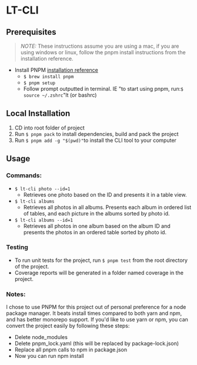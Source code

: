 # LT-CLI

## Prerequisites

> _NOTE:_ These instructions assume you are using a mac, if you are using windows or linux, follow the pnpm install instructions from the installation reference.

- Install PNPM [installation reference](https://pnpm.io/installation)
  - `$ brew install pnpm`
  - `$ pnpm setup`
  - Follow prompt outputted in terminal. IE "to start using pnpm, run:`$ source ~/.zshrc`"lt (or bashrc)

## Local Installation

1. CD into root folder of project
2. Run `$ pnpm pack` to install dependencies, build and pack the project
3. Run `$ pnpm add -g "$(pwd)"`to install the CLI tool to your computer

## Usage

### Commands:

- `$ lt-cli photo --id=1`
  - Retrieves one photo based on the ID and presents it in a table view.
- `$ lt-cli albums`
  - Retrieves all photos in all albums. Presents each album in ordered list of tables, and each picture in the albums sorted by photo id.
- `$ lt-cli albums --id=1`
  - Retrieves all photos in one album based on the album ID and presents the photos in an ordered table sorted by photo id.

### Testing

- To run unit tests for the project, run `$ pnpm test` from the root directory of the project.
- Coverage reports will be generated in a folder named coverage in the project.

### Notes:
I chose to use PNPM for this project out of personal preference for a node package manager. It beats install times compared to both yarn and npm, and has better monorepo support. If you'd like to use yarn or npm, you can convert the project easily by following these steps:

- Delete node_modules
- Delete pnpm_lock.yaml (this will be replaced by package-lock.json)
- Replace all pnpm calls to npm in package.json
- Now you can run npm install